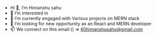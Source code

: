 -  Hi 👋, I’m Himanshu sahu
- 👀 I’m interested in 
- 🌱 I’m currently engaged with Various projects on MERN stack
- 💞️ I’m looking for new opportunity as an React and MERN developer
- 📫 We connect on this email () => 60himanshusahu@gmail.com

<!---
harshit240/harshit240 is a ✨ special ✨ repository because its `README.md` (this file) appears on your GitHub profile.
You can click the Preview link to take a look at your changes.
--->
